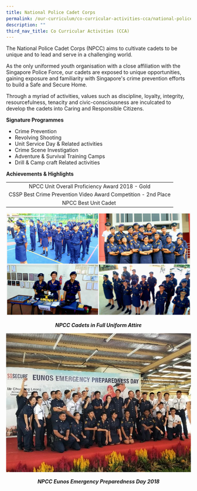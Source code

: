 ```yaml
---
title: National Police Cadet Corps
permalink: /our-curriculum/co-curricular-activities-cca/national-police-cadet-corps
description: ""
third_nav_title: Co Curricular Activities (CCA)
---
```

<p>The National Police Cadet Corps (NPCC) aims to cultivate cadets to be unique and to lead and serve in a challenging world.&nbsp;</p>
<p>As the only uniformed youth organisation with a close affiliation with the Singapore Police Force, our cadets are exposed to unique opportunities, gaining exposure and familiarity with Singapore's crime prevention efforts to build a Safe and Secure Home.&nbsp;</p>
<p>Through a myriad of activities, values such as discipline, loyalty, integrity, resourcefulness, tenacity and civic-consciousness are inculcated to develop the cadets into Caring and Responsible Citizens.&nbsp;</p>
<p><strong>Signature Programmes&nbsp;</strong></p>
<ul>
<li>Crime Prevention</li>
<li>Revolving Shooting</li>
<li>Unit Service Day &amp; Related activities</li>
<li>Crime Scene Investigation</li>
<li>Adventure &amp; Survival Training Camps</li>
<li>Drill &amp; Camp craft Related activities</li>
</ul>
<p><strong>Achievements</strong><strong>&nbsp;&amp; Highlights</strong></p>
<table>
<tbody>
<tr>
<td style="text-align: center;">NPCC Unit Overall Proficiency Award 2018 - Gold</td>
</tr>
<tr>
<td style="text-align: center;">CSSP Best Crime Prevention Video Award Competition - 2nd Place</td>
</tr>
<tr>
<td style="text-align: center;">NPCC Best Unit Cadet&nbsp;</td>
</tr>
</tbody>
</table>
<img src="/images/npcc1.jpg">
<p style="text-align: center;"><strong><em>NPCC Cadets in Full Uniform Attire</em></strong></p>
<img src="/images/npcc2.jpg">
<p style="text-align: center;"><strong><em>NPCC Eunos Emergency Preparedness Day 2018</em></strong></p>